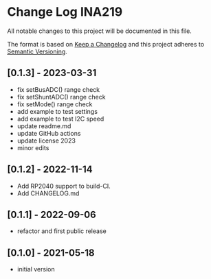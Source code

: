 # Change Log INA219

All notable changes to this project will be documented in this file.

The format is based on [Keep a Changelog](http://keepachangelog.com/)
and this project adheres to [Semantic Versioning](http://semver.org/).


## [0.1.3] - 2023-03-31
- fix setBusADC() range check
- fix setShuntADC() range check
- fix setMode() range check
- add example to test settings
- add example to test I2C speed
- update readme.md
- update GitHub actions
- update license 2023
- minor edits


## [0.1.2] - 2022-11-14
- Add RP2040 support to build-CI.
- Add CHANGELOG.md

## [0.1.1] - 2022-09-06
- refactor and first public release

## [0.1.0] - 2021-05-18
- initial version


